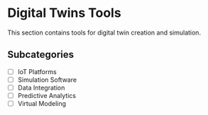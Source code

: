 # Digital Twins Tools

This section contains tools for digital twin creation and simulation.

## Subcategories
- [ ] IoT Platforms
- [ ] Simulation Software
- [ ] Data Integration
- [ ] Predictive Analytics
- [ ] Virtual Modeling